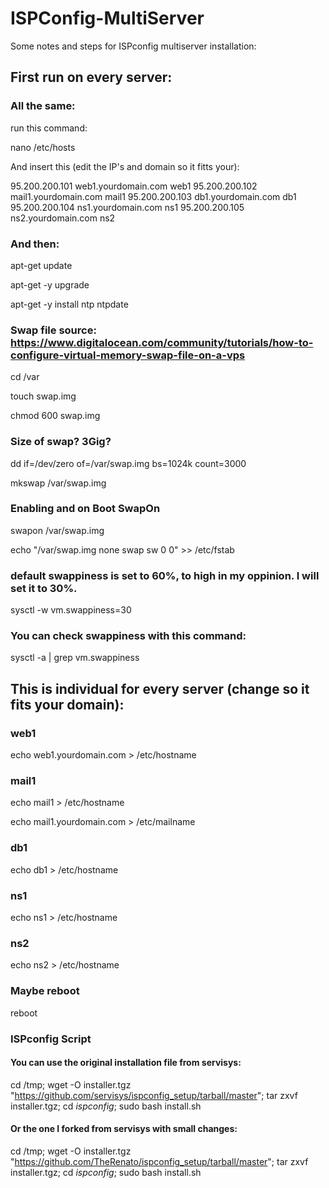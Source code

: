 # ISPConfig-MultiServer

Some notes and steps for ISPconfig multiserver installation:



## First run on every server:

### All the same:

run this command:

nano /etc/hosts

And insert this (edit the IP's and domain so it fitts your):

95.200.200.101   web1.yourdomain.com web1
95.200.200.102   mail1.yourdomain.com mail1
95.200.200.103   db1.yourdomain.com db1
95.200.200.104   ns1.yourdomain.com ns1
95.200.200.105   ns2.yourdomain.com ns2

### And then:

apt-get update

apt-get -y upgrade

apt-get -y install ntp ntpdate


### Swap file source: https://www.digitalocean.com/community/tutorials/how-to-configure-virtual-memory-swap-file-on-a-vps


cd /var

touch swap.img

chmod 600 swap.img

### Size of swap? 3Gig?

dd if=/dev/zero of=/var/swap.img bs=1024k count=3000

mkswap /var/swap.img


### Enabling and on Boot SwapOn

swapon /var/swap.img

echo "/var/swap.img    none    swap    sw    0    0" >> /etc/fstab

### default swappiness is set to 60%, to high in my oppinion. I will set it to 30%.

sysctl -w vm.swappiness=30

### You can check swappiness with this command:

sysctl -a | grep vm.swappiness

## This is individual for every server (change so it fits your domain):

### web1

echo web1.yourdomain.com > /etc/hostname

### mail1

echo mail1 > /etc/hostname

echo mail1.yourdomain.com > /etc/mailname

### db1

echo db1 > /etc/hostname

### ns1

echo ns1 > /etc/hostname

### ns2

echo ns2 > /etc/hostname

### Maybe reboot

reboot

### ISPconfig Script

#### You can use the original installation file from servisys:

cd /tmp; wget -O installer.tgz "https://github.com/servisys/ispconfig_setup/tarball/master"; tar zxvf installer.tgz; cd *ispconfig*; sudo bash install.sh


#### Or the one I forked from servisys with small changes:

cd /tmp; wget -O installer.tgz "https://github.com/TheRenato/ispconfig_setup/tarball/master"; tar zxvf installer.tgz; cd *ispconfig*; sudo bash install.sh
